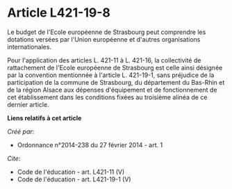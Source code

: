 # Article L421-19-8

Le budget de l'Ecole européenne de Strasbourg peut comprendre les dotations versées par l'Union européenne et d'autres
organisations internationales. 

Pour l'application des articles L. 421-11 à L. 421-16, la collectivité de rattachement de l'Ecole européenne de Strasbourg
est celle ainsi désignée par la convention mentionnée à l'article L. 421-19-1, sans préjudice de la participation de la
commune de Strasbourg, du département du Bas-Rhin et de la région Alsace aux dépenses d'équipement et de fonctionnement de
cet établissement dans les conditions fixées au troisième alinéa de ce dernier article.

**Liens relatifs à cet article**

_Créé par_:

  - Ordonnance n°2014-238 du 27 février 2014 - art. 1

_Cite_:

  - Code de l'éducation - art. L421-11 (V)
  - Code de l'éducation - art. L421-19-1 (V)
